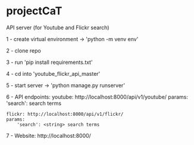 # projectCaT
API server (for Youtube and Flickr search)

1 - create virtual environment -> 'python -m venv env'

2 - clone repo

3 - run 'pip install requirements.txt'

4 - cd into 'youtube_flickr_api_master'

5 - start server -> 'python manage.py runserver'

6 - API endpoints:
    youtube: http://localhost:8000/api/v1/youtube/
    params:
        'search': <string> search terms

    flickr: http://localhost:8000/api/v1/flickr/
    params:
        'search': <string> search terms

7 - Website: http://localhost:8000/